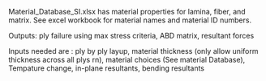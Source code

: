 Material_Database_SI.xlsx has material properties for lamina, fiber, and matrix. See excel workbook for material names and material ID numbers.

Outputs: ply failure using max stress criteria, ABD matrix, resultant forces

Inputs needed are : ply by ply layup, material thickness (only allow uniform thickness across all plys rn),  material choices (See material Database), Tempature change, in-plane resultants, bending resultants
